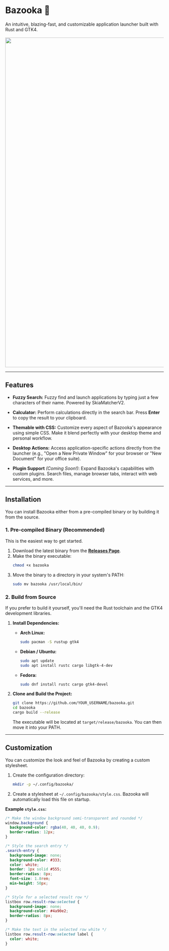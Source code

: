 # Bazooka 🚀

An intuitive, blazing-fast, and customizable application launcher built with Rust and GTK4. <br/><br/>
<img width="1919" height="1049" src="https://github.com/user-attachments/assets/7334589a-640b-478a-b9f6-ced5df611b6d" />

-----

## Features

  * **Fuzzy Search:** Fuzzy find and launch applications by typing just a few characters of their name. Powered by SkiaMatcherV2.

  * **Calculator:** Perform calculations directly in the search bar. Press **Enter** to copy the result to your clipboard.

  * **Themable with CSS:** Customize every aspect of Bazooka's appearance using simple CSS. Make it blend perfectly with your desktop theme and personal workflow.

  * **Desktop Actions:** Access application-specific actions directly from the launcher (e.g., "Open a New Private Window" for your browser or "New Document" for your office suite).

  * **Plugin Support** *(Coming Soon\!)*: Expand Bazooka's capabilities with custom plugins. Search files, manage browser tabs, interact with web services, and more.

-----

## Installation

You can install Bazooka either from a pre-compiled binary or by building it from the source.

### 1\. Pre-compiled Binary (Recommended)

This is the easiest way to get started.

1.  Download the latest binary from the [**Releases Page**](https://www.google.com/search?q=https://github.com/YOUR_USERNAME/bazooka/releases).
2.  Make the binary executable:
    ```bash
    chmod +x bazooka
    ```
3.  Move the binary to a directory in your system's PATH:
    ```bash
    sudo mv bazooka /usr/local/bin/
    ```

### 2\. Build from Source

If you prefer to build it yourself, you'll need the Rust toolchain and the GTK4 development libraries.

1.  **Install Dependencies:**

      * **Arch Linux:**
        ```bash
        sudo pacman -S rustup gtk4
        ```
      * **Debian / Ubuntu:**
        ```bash
        sudo apt update
        sudo apt install rustc cargo libgtk-4-dev
        ```
      * **Fedora:**
        ```bash
        sudo dnf install rustc cargo gtk4-devel
        ```

2.  **Clone and Build the Project:**

    ```bash
    git clone https://github.com/YOUR_USERNAME/bazooka.git
    cd bazooka
    cargo build --release
    ```

    The executable will be located at `target/release/bazooka`. You can then move it into your PATH.

-----

## Customization

You can customize the look and feel of Bazooka by creating a custom stylesheet.

1.  Create the configuration directory:
    ```bash
    mkdir -p ~/.config/bazooka/
    ```
2.  Create a stylesheet at `~/.config/bazooka/style.css`. Bazooka will automatically load this file on startup.

**Example `style.css`:**

```css
/* Make the window background semi-transparent and rounded */
window.background {
  background-color: rgba(40, 40, 40, 0.9);
  border-radius: 12px;
}

/* Style the search entry */
.search-entry {
  background-image: none;
  background-color: #333;
  color: white;
  border: 1px solid #555;
  border-radius: 8px;
  font-size: 1.8rem;
  min-height: 50px;
}

/* Style for a selected result row */
listbox row.result-row:selected {
  background-image: none;
  background-color: #4a90e2;
  border-radius: 8px;
}

/* Make the text in the selected row white */
listbox row.result-row:selected label {
  color: white;
}
```

